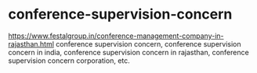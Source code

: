 # conference-supervision-concern
https://www.festalgroup.in/conference-management-company-in-rajasthan.html conference supervision concern, conference supervision concern in india, conference supervision concern in rajasthan, conference supervision concern corporation, etc.
